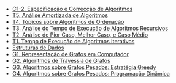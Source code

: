 * [C1-2. Especificação e Correcção de Algoritmos]()
* [T5. Análise Amortizada de Algoritmos]()
* [T4. Tópicos sobre Algoritmos de Ordenação]()
* [T3. Análise do Tempo de Execução de Algoritmos Recursivos]()
* [T2. Análise de Pior Caso, Melhor Caso, e Caso Médio]()
* [T1. Tempo de Execução de Algoritmos Iterativos]()
* [Estruturas de Dados]()
* [G1. Representação de Grafos em Computador]()
* [G2. Algoritmos de Travessia de Grafos]()
* [G3. Algoritmos sobre Grafos Pesados: Estratégia Greedy]()
* [G4. Algoritmos sobre Grafos Pesados: Programação Dinâmica]()

